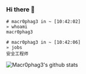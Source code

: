 ### Hi there 👋

```
# macr0phag3 in ~ [10:42:02]
» whoami
macr0phag3

# macr0phag3 in ~ [10:42:06]
» jobs
安全工程师

```

![Macr0phag3's github stats](https://github-readme-stats.vercel.app/api?username=Macr0phag3)

